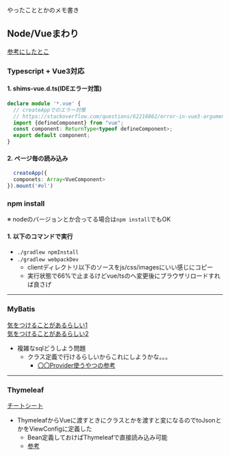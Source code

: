 やったこととかのメモ書き

## Node/Vueまわり

[参考にしたとこ](https://qiita.com/h1romas4/items/8345e313b351c992df08)

### Typescript + Vue3対応

#### 1. shims-vue.d.ts(IDEエラー対策)

```typescript
declare module '*.vue' {
  // createAppでのエラー対策
  // https://stackoverflow.com/questions/62216862/error-in-vue3-argument-of-type-typeof-import-dist-vue-is-not-assignabl
  import {defineComponent} from "vue";
  const component: ReturnType<typeof defineComponent>;
  export default component;
}
```

#### 2. ページ毎の読み込み

```typescript
  createApp({
  componets: Array<VueComponent>
}).mount('#el')
```

### npm install

※ nodeのバージョンとか合ってる場合は`npm install`でもOK

#### 1. 以下のコマンドで実行

- `./gradlew npmInstall`
- `./gradlew webpackDev`
    - clientディレクトリ以下のソースをjs/css/imagesにいい感じにコピー
    - 実行状態で66%で止まるけどvue/tsのへ変更後にブラウザリロードすれば良さげ

---

### MyBatis
[気をつけることがあるらしい1](https://qiita.com/5zm/items/e1faac61a1d00998fb1f)  
[気をつけることがあるらしい2](https://qiita.com/5zm/items/0864d6641c65f976d415)
- 複雑なsqlどうしよう問題
    - クラス定義で行けるらしいからこれにしようかな。。。
        - [〇〇Provider使うやつの参考](https://su-kun1899.hatenablog.com/entry/2018/07/27/210000)

--- 

### Thymeleaf

[チートシート](https://qiita.com/oh_yeah_sayryo/items/913646e31bd2064ba5c9#java%E3%83%A1%E3%82%BD%E3%83%83%E3%83%89%E3%81%AE%E5%91%BC%E3%81%B3%E5%87%BA%E3%81%97)

- ThymeleafからVueに渡すときにクラスとかを渡すと変になるのでtoJsonとかをViewConfigに定義した
    - Bean定義しておけばThymeleafで直接読み込み可能
    - [参考](https://qiita.com/alpha_pz/items/f57baa99bb5ae0d52d0b)
